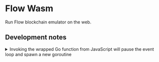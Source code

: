 # Flow Wasm

Run Flow blockchain emulator on the web.

## Development notes

<details>
    <summary>Invoking the wrapped Go function from JavaScript will pause the event loop and spawn a new goroutine</summary>
Calling a Go function that in turn calls an async JS function will cause a deadlock state. 

See: https://withblue.ink/2020/10/03/go-webassembly-http-requests-and-promises.html
</details>



